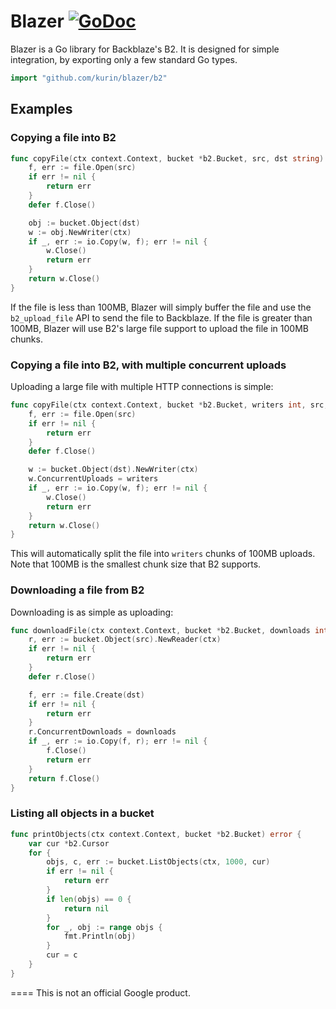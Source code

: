 Blazer [![GoDoc](https://godoc.org/github.com/kurin/blazer/b2?status.svg)](https://godoc.org/github.com/kurin/blazer/b2)
====

Blazer is a Go library for Backblaze's B2.  It is designed for simple
integration, by exporting only a few standard Go types.

```go
import "github.com/kurin/blazer/b2"
```

## Examples

### Copying a file into B2

```go
func copyFile(ctx context.Context, bucket *b2.Bucket, src, dst string) error {
	f, err := file.Open(src)
	if err != nil {
		return err
	}
	defer f.Close()

	obj := bucket.Object(dst)
	w := obj.NewWriter(ctx)
	if _, err := io.Copy(w, f); err != nil {
		w.Close()
		return err
	}
	return w.Close()
}
```

If the file is less than 100MB, Blazer will simply buffer the file and use the
`b2_upload_file` API to send the file to Backblaze.  If the file is greater
than 100MB, Blazer will use B2's large file support to upload the file in 100MB
chunks.

### Copying a file into B2, with multiple concurrent uploads

Uploading a large file with multiple HTTP connections is simple:

```go
func copyFile(ctx context.Context, bucket *b2.Bucket, writers int, src, dst string) error {
	f, err := file.Open(src)
	if err != nil {
		return err
	}
	defer f.Close()

	w := bucket.Object(dst).NewWriter(ctx)
	w.ConcurrentUploads = writers
	if _, err := io.Copy(w, f); err != nil {
		w.Close()
		return err
	}
	return w.Close()
}
```

This will automatically split the file into `writers` chunks of 100MB uploads.
Note that 100MB is the smallest chunk size that B2 supports.

### Downloading a file from B2

Downloading is as simple as uploading:

```go
func downloadFile(ctx context.Context, bucket *b2.Bucket, downloads int, src, dst string) error {
	r, err := bucket.Object(src).NewReader(ctx)
	if err != nil {
		return err
	}
	defer r.Close()

	f, err := file.Create(dst)
	if err != nil {
		return err
	}
	r.ConcurrentDownloads = downloads
	if _, err := io.Copy(f, r); err != nil {
		f.Close()
		return err
	}
	return f.Close()
}
```

### Listing all objects in a bucket

```go
func printObjects(ctx context.Context, bucket *b2.Bucket) error {
	var cur *b2.Cursor
	for {
		objs, c, err := bucket.ListObjects(ctx, 1000, cur)
		if err != nil {
			return err
		}
		if len(objs) == 0 {
			return nil
		}
		for _, obj := range objs {
			fmt.Println(obj)
		}
		cur = c
	}
}
```
====
This is not an official Google product.

